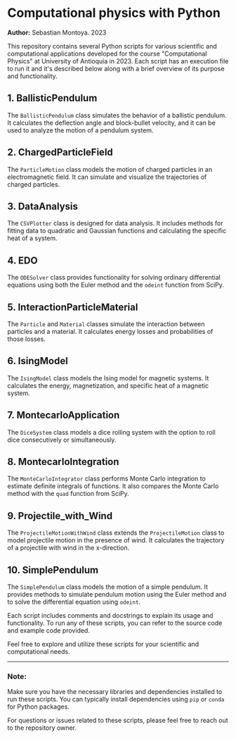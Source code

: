 # Computational physics with Python

**Author:** Sebastian Montoya. 2023

This repository contains several Python scripts for various scientific and computational applications developed for the course "Computational Physics" at University of Antioquia in 2023. Each script has an execution file to run it and it's described below along with a brief overview of its purpose and functionality.

## 1. BallisticPendulum

The `BallisticPendulum` class simulates the behavior of a ballistic pendulum. It calculates the deflection angle and block-bullet velocity, and it can be used to analyze the motion of a pendulum system.

## 2. ChargedParticleField

The `ParticleMotion` class models the motion of charged particles in an electromagnetic field. It can simulate and visualize the trajectories of charged particles.

## 3. DataAnalysis

The `CSVPlotter` class is designed for data analysis. It includes methods for fitting data to quadratic and Gaussian functions and calculating the specific heat of a system.

## 4. EDO

The `ODESolver` class provides functionality for solving ordinary differential equations using both the Euler method and the `odeint` function from SciPy.

## 5. InteractionParticleMaterial

The `Particle` and `Material` classes simulate the interaction between particles and a material. It calculates energy losses and probabilities of those losses.

## 6. IsingModel

The `IsingModel` class models the Ising model for magnetic systems. It calculates the energy, magnetization, and specific heat of a magnetic system.

## 7. MontecarloApplication

The `DiceSystem` class models a dice rolling system with the option to roll dice consecutively or simultaneously.

## 8. MontecarloIntegration

The `MonteCarloIntegrator` class performs Monte Carlo integration to estimate definite integrals of functions. It also compares the Monte Carlo method with the `quad` function from SciPy.

## 9. Projectile_with_Wind

The `ProjectileMotionWithWind` class extends the `ProjectileMotion` class to model projectile motion in the presence of wind. It calculates the trajectory of a projectile with wind in the x-direction.

## 10. SimplePendulum

The `SimplePendulum` class models the motion of a simple pendulum. It provides methods to simulate pendulum motion using the Euler method and to solve the differential equation using `odeint`.

Each script includes comments and docstrings to explain its usage and functionality. To run any of these scripts, you can refer to the source code and example code provided.

Feel free to explore and utilize these scripts for your scientific and computational needs.

---

### Note:

Make sure you have the necessary libraries and dependencies installed to run these scripts. You can typically install dependencies using `pip` or `conda` for Python packages.

For questions or issues related to these scripts, please feel free to reach out to the repository owner.

